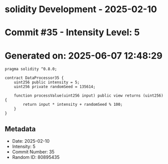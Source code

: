 ﻿# solidity Development - 2025-02-10
# Commit #35 - Intensity Level: 5
# Generated on: 2025-06-07 12:48:29
```solidity
pragma solidity ^0.8.0;

contract DataProcessor35 {
    uint256 public intensity = 5;
    uint256 private randomSeed = 135614;

    function processValue(uint256 input) public view returns (uint256) {
        return input * intensity + randomSeed % 100;
    }
}
```
## Metadata
- Date: 2025-02-10
- Intensity: 5
- Commit Number: 35
- Random ID: 80895435

